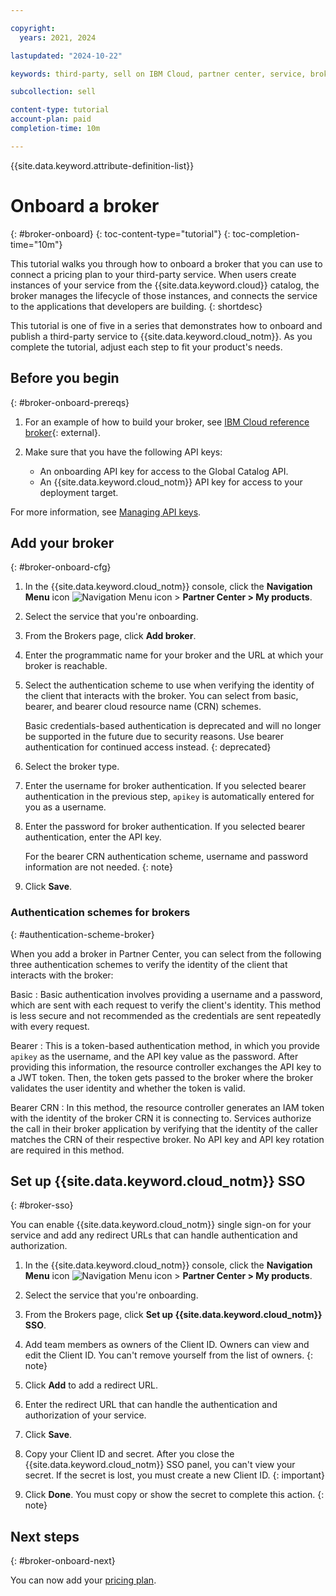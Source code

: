 ```yaml
---

copyright:
  years: 2021, 2024

lastupdated: "2024-10-22"

keywords: third-party, sell on IBM Cloud, partner center, service, broker, pricing plan, regions, location

subcollection: sell

content-type: tutorial
account-plan: paid
completion-time: 10m

---
```


{{site.data.keyword.attribute-definition-list}}


# Onboard a broker
{: #broker-onboard}
{: toc-content-type="tutorial"}
{: toc-completion-time="10m"}

This tutorial walks you through how to onboard a broker that you can use to connect a pricing plan to your third-party service. When users create instances of your service from the {{site.data.keyword.cloud}} catalog, the broker manages the lifecycle of those instances, and connects the service to the applications that developers are building.
{: shortdesc}

This tutorial is one of five in a series that demonstrates how to onboard and publish a third-party service to {{site.data.keyword.cloud_notm}}. As you complete the tutorial, adjust each step to fit your product's needs.

## Before you begin
{: #broker-onboard-prereqs}



1. For an example of how to build your broker, see [IBM Cloud reference broker](https://github.com/IBM-Cloud/onboarding-osb){: external}.

1. Make sure that you have the following API keys:
   * An onboarding API key for access to the Global Catalog API.
   * An {{site.data.keyword.cloud_notm}} API key for access to your deployment target.

For more information, see [Managing API keys](/docs/account?topic=account-userapikey).

## Add your broker
{: #broker-onboard-cfg}

1. In the {{site.data.keyword.cloud_notm}} console, click the **Navigation Menu** icon ![Navigation Menu icon](../icons/icon_hamburger.svg "Menu") > **Partner Center > My products**.
1. Select the service that you're onboarding.
1. From the Brokers page, click **Add broker**.
1. Enter the programmatic name for your broker and the URL at which your broker is reachable.
1. Select the authentication scheme to use when verifying the identity of the client that interacts with the broker. You can select from basic, bearer, and bearer cloud resource name (CRN) schemes.

    Basic credentials-based authentication is deprecated and will no longer be supported in the future due to security reasons. Use bearer authentication for continued access instead.
    {: deprecated}

1. Select the broker type.
1. Enter the username for broker authentication. If you selected bearer authentication in the previous step, `apikey` is automatically entered for you as a username.
1. Enter the password for broker authentication. If you selected bearer authentication, enter the API key.

    For the bearer CRN authentication scheme, username and password information are not needed.
    {: note}

1. Click **Save**.

### Authentication schemes for brokers
{: #authentication-scheme-broker}

When you add a broker in Partner Center, you can select from the following three authentication schemes to verify the identity of the client that interacts with the broker:

Basic
:    Basic authentication involves providing a username and a password, which are sent with each request to verify the client's identity. This method is less secure and not recommended as the credentials are sent repeatedly with every request.

Bearer
:    This is a token-based authentication method, in which you provide `apikey` as the username, and the API key value as the password. After providing this information, the resource controller exchanges the API key to a JWT token. Then, the token gets passed to the broker where the broker validates the user identity and whether the token is valid.

Bearer CRN
:    In this method, the resource controller generates an IAM token with the identity of the broker CRN it is connecting to. Services authorize the call in their broker application by verifying that the identity of the caller matches the CRN of their respective broker. No API key and API key rotation are required in this method.

## Set up {{site.data.keyword.cloud_notm}} SSO
{: #broker-sso}

You can enable {{site.data.keyword.cloud_notm}} single sign-on for your service and add any redirect URLs that can handle authentication and authorization.

1. In the {{site.data.keyword.cloud_notm}} console, click the **Navigation Menu** icon ![Navigation Menu icon](../icons/icon_hamburger.svg "Menu") > **Partner Center > My products**.
1. Select the service that you're onboarding.
1. From the Brokers page, click **Set up {{site.data.keyword.cloud_notm}} SSO**.
1. Add team members as owners of the Client ID. Owners can view and edit the Client ID.
   You can't remove yourself from the list of owners.
   {: note}

1. Click **Add** to add a redirect URL.
1. Enter the redirect URL that can handle the authentication and authorization of your service.
1. Click **Save**.
1. Copy your Client ID and secret.
    After you close the {{site.data.keyword.cloud_notm}} SSO panel, you can't view your secret. If the secret is lost, you must create a new Client ID.
    {: important}

1. Click **Done**.
    You must copy or show the secret to complete this action.
    {: note}


## Next steps
{: #broker-onboard-next}

You can now add your [pricing plan](/docs/sell?topic=sell-svc-pricing).
